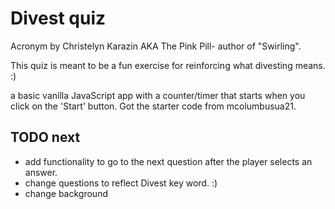 # Divest quiz
Acronym by Christelyn Karazin AKA The Pink Pill- author of "Swirling".

This quiz is meant to be a fun exercise for reinforcing what divesting means. :) 

a basic vanilla JavaScript app with a counter/timer that starts when you click on the 'Start' button. 
Got the starter code from mcolumbusua21.

## TODO next
- add functionality to go to the next question after the player selects an answer.
- change questions to reflect Divest key word. :) 
- change background

